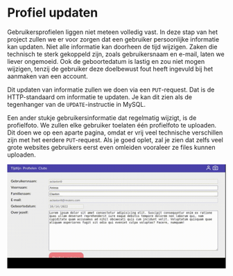 # Profiel updaten
Gebruikersprofielen liggen niet meteen volledig vast. In deze stap van het project zullen we er voor zorgen dat een gebruiker persoonlijke informatie kan updaten. Niet alle informatie kan doorheen de tijd wijzigen. Zaken die technisch te sterk gekoppeld zijn, zoals gebruikersnaam en e-mail, laten we liever ongemoeid. Ook de geboortedatum is lastig en zou niet mogen wijzigen, tenzij de gebruiker deze doelbewust fout heeft ingevuld bij het aanmaken van een account.

Dit updaten van informatie zullen we doen via een `PUT`-request. Dat is de HTTP-standaard om informatie te updaten. Je kan dit zien als de tegenhanger van de `UPDATE`-instructie in MySQL.

Een ander stukje gebruikersinformatie dat regelmatig wijzigt, is de profielfoto. We zullen elke gebruiker toelaten één profielfoto te uploaden. Dit doen we op een aparte pagina, omdat er vrij veel technische verschillen zijn met het eerdere `PUT`-request. Als je goed oplet, zal je zien dat zelfs veel grote websites gebruikers eerst even omleiden vooraleer ze files kunnen uploaden.

![](../.gitbook/assets/animatie-edit-profiel.gif)
